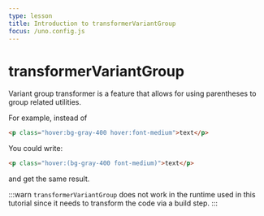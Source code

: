 ```yaml
---
type: lesson
title: Introduction to transformerVariantGroup
focus: /uno.config.js
---
```


# transformerVariantGroup

Variant group transformer is a feature that allows for using parentheses to group related utilities.

For example, instead of 

```html
<p class="hover:bg-gray-400 hover:font-medium">text</p>
```

You could write:

```html
<p class="hover:(bg-gray-400 font-medium)">text</p>
```

and get the same result.

:::warn
`transformerVariantGroup` does not work in the runtime used in this tutorial since it needs to transform the code via a build step.
:::